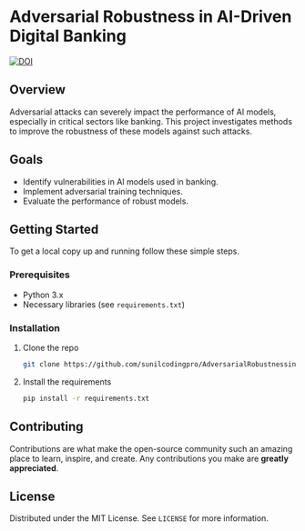 # Adversarial Robustness in AI-Driven Digital Banking
[![DOI](https://zenodo.org/badge/DOI/10.5281/zenodo.17111552.svg)](https://doi.org/10.5281/zenodo.17111552)

## Overview

Adversarial attacks can severely impact the performance of AI models, especially in critical sectors like banking. This project investigates methods to improve the robustness of these models against such attacks.

## Goals
- Identify vulnerabilities in AI models used in banking.
- Implement adversarial training techniques.
- Evaluate the performance of robust models.

## Getting Started

To get a local copy up and running follow these simple steps.

### Prerequisites
- Python 3.x
- Necessary libraries (see `requirements.txt`)

### Installation
1. Clone the repo
   ```sh
   git clone https://github.com/sunilcodingpro/AdversarialRobustnessinAIDrivenDigitalBanking.git
   ```
2. Install the requirements
   ```sh
   pip install -r requirements.txt
   ```

## Contributing

Contributions are what make the open-source community such an amazing place to learn, inspire, and create. Any contributions you make are **greatly appreciated**.

## License

Distributed under the MIT License. See `LICENSE` for more information.
